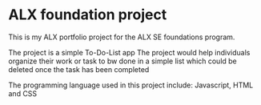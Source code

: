 # ALX foundation project

This is my ALX portfolio project for the ALX SE foundations program.

The project is a simple To-Do-List app
The project would help individuals organize their work or task to bw done in a simple list which could be deleted once the 
task has been completed 

The programming language used in this project include: 
Javascript,
HTML and 
CSS
